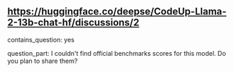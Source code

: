 ## https://huggingface.co/deepse/CodeUp-Llama-2-13b-chat-hf/discussions/2

contains_question: yes

question_part: I couldn't find official benchmarks scores for this model. Do you plan to share them?